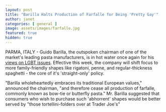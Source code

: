 ```yaml
---
layout: post
title: "Barilla Halts Production of Farfalle for Being 'Pretty Gay'"
author: janet
categories: [ general ]
image: assets/images/farfalle.jpg
featured: true
hidden: true
---
```


PARMA, ITALY - Guido Barilla, the outspoken chairman of one of the market's leading pasta manufacturers, is in hot water once again for his [views on LGBT issues](https://www.huffpost.com/entry/barilla-pasta-anti-gay_n_3995679). Effective this week, the company will shift focus to more family-friendly shapes like rigatoni, penne, and regular-thickness spaghetti - the core of it's 'straight-only' policy. 

"Barilla wholeheartedly embraces its traditional European values," announced the chairman, "and therefore cease all production of farfalle, commonly known as bow-tie or butterfly pasta." Mr. Barilla suggested that consumers who wish to purchase such 'abhorrent' shapes would be better served by "those tortellini-folders over at Trader Joe's"